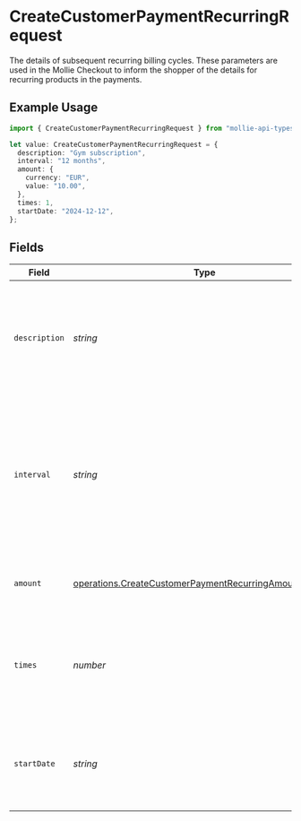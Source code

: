 # CreateCustomerPaymentRecurringRequest

The details of subsequent recurring billing cycles. These parameters are used in the Mollie Checkout to inform the shopper of the details for recurring products in the payments.

## Example Usage

```typescript
import { CreateCustomerPaymentRecurringRequest } from "mollie-api-typescript/models/operations";

let value: CreateCustomerPaymentRecurringRequest = {
  description: "Gym subscription",
  interval: "12 months",
  amount: {
    currency: "EUR",
    value: "10.00",
  },
  times: 1,
  startDate: "2024-12-12",
};
```

## Fields

| Field                                                                                                                                         | Type                                                                                                                                          | Required                                                                                                                                      | Description                                                                                                                                   | Example                                                                                                                                       |
| --------------------------------------------------------------------------------------------------------------------------------------------- | --------------------------------------------------------------------------------------------------------------------------------------------- | --------------------------------------------------------------------------------------------------------------------------------------------- | --------------------------------------------------------------------------------------------------------------------------------------------- | --------------------------------------------------------------------------------------------------------------------------------------------- |
| `description`                                                                                                                                 | *string*                                                                                                                                      | :heavy_minus_sign:                                                                                                                            | A description of the recurring item. If not present, the main description of the item will be used.                                           | Gym subscription                                                                                                                              |
| `interval`                                                                                                                                    | *string*                                                                                                                                      | :heavy_check_mark:                                                                                                                            | Cadence unit of the recurring item. For example: `12 months`, `52 weeks` or `365 days`.<br/><br/>Possible values: `... months` `... weeks` `... days` | 12 months                                                                                                                                     |
| `amount`                                                                                                                                      | [operations.CreateCustomerPaymentRecurringAmountRequest](../../models/operations/createcustomerpaymentrecurringamountrequest.md)              | :heavy_minus_sign:                                                                                                                            | Total amount and currency of the recurring item.                                                                                              |                                                                                                                                               |
| `times`                                                                                                                                       | *number*                                                                                                                                      | :heavy_minus_sign:                                                                                                                            | Total number of charges for the subscription to complete. Leave empty for ongoing subscription.                                               | 1                                                                                                                                             |
| `startDate`                                                                                                                                   | *string*                                                                                                                                      | :heavy_minus_sign:                                                                                                                            | The start date of the subscription if it does not start right away (format `YYYY-MM-DD`)                                                      | 2024-12-12                                                                                                                                    |